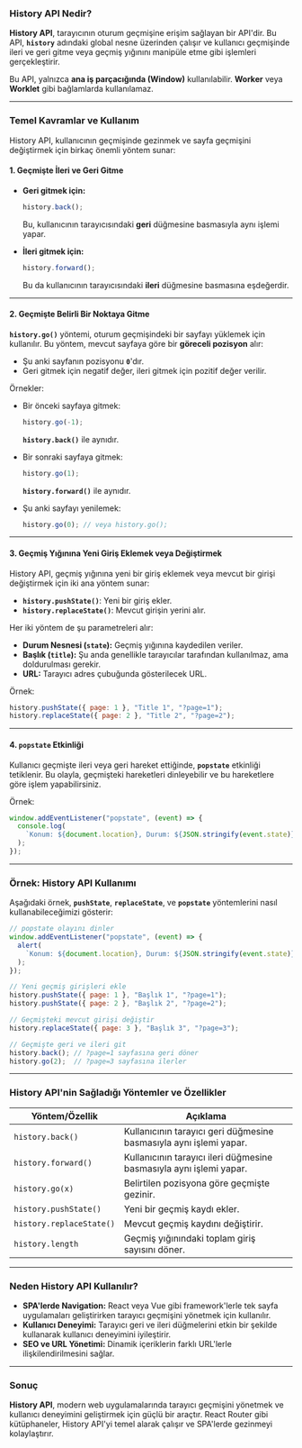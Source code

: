 ### **History API Nedir?**

**History API**, tarayıcının oturum geçmişine erişim sağlayan bir API'dir. Bu API, **`history`** adındaki global nesne üzerinden çalışır ve kullanıcı geçmişinde ileri ve geri gitme veya geçmiş yığınını manipüle etme gibi işlemleri gerçekleştirir. 

Bu API, yalnızca **ana iş parçacığında (Window)** kullanılabilir. **Worker** veya **Worklet** gibi bağlamlarda kullanılamaz.

---

### **Temel Kavramlar ve Kullanım**
History API, kullanıcının geçmişinde gezinmek ve sayfa geçmişini değiştirmek için birkaç önemli yöntem sunar:

#### **1. Geçmişte İleri ve Geri Gitme**
- **Geri gitmek için:** 
  ```javascript
  history.back();
  ```
  Bu, kullanıcının tarayıcısındaki **geri** düğmesine basmasıyla aynı işlemi yapar.

- **İleri gitmek için:**
  ```javascript
  history.forward();
  ```
  Bu da kullanıcının tarayıcısındaki **ileri** düğmesine basmasına eşdeğerdir.

---

#### **2. Geçmişte Belirli Bir Noktaya Gitme**
**`history.go()`** yöntemi, oturum geçmişindeki bir sayfayı yüklemek için kullanılır. Bu yöntem, mevcut sayfaya göre bir **göreceli pozisyon** alır:
- Şu anki sayfanın pozisyonu **`0`**'dır.
- Geri gitmek için negatif değer, ileri gitmek için pozitif değer verilir.

Örnekler:
- Bir önceki sayfaya gitmek:
  ```javascript
  history.go(-1);
  ```
  **`history.back()`** ile aynıdır.

- Bir sonraki sayfaya gitmek:
  ```javascript
  history.go(1);
  ```
  **`history.forward()`** ile aynıdır.

- Şu anki sayfayı yenilemek:
  ```javascript
  history.go(0); // veya history.go();
  ```

---

#### **3. Geçmiş Yığınına Yeni Giriş Eklemek veya Değiştirmek**
History API, geçmiş yığınına yeni bir giriş eklemek veya mevcut bir girişi değiştirmek için iki ana yöntem sunar:
- **`history.pushState()`**: Yeni bir giriş ekler.
- **`history.replaceState()`**: Mevcut girişin yerini alır.

Her iki yöntem de şu parametreleri alır:
- **Durum Nesnesi (`state`):** Geçmiş yığınına kaydedilen veriler.
- **Başlık (`title`):** Şu anda genellikle tarayıcılar tarafından kullanılmaz, ama doldurulması gerekir.
- **URL:** Tarayıcı adres çubuğunda gösterilecek URL.

Örnek:
```javascript
history.pushState({ page: 1 }, "Title 1", "?page=1");
history.replaceState({ page: 2 }, "Title 2", "?page=2");
```

---

#### **4. `popstate` Etkinliği**
Kullanıcı geçmişte ileri veya geri hareket ettiğinde, **`popstate`** etkinliği tetiklenir. Bu olayla, geçmişteki hareketleri dinleyebilir ve bu hareketlere göre işlem yapabilirsiniz.

Örnek:
```javascript
window.addEventListener("popstate", (event) => {
  console.log(
    `Konum: ${document.location}, Durum: ${JSON.stringify(event.state)}`
  );
});
```

---

### **Örnek: History API Kullanımı**
Aşağıdaki örnek, **`pushState`**, **`replaceState`**, ve **`popstate`** yöntemlerini nasıl kullanabileceğimizi gösterir:
```javascript
// popstate olayını dinler
window.addEventListener("popstate", (event) => {
  alert(
    `Konum: ${document.location}, Durum: ${JSON.stringify(event.state)}`
  );
});

// Yeni geçmiş girişleri ekle
history.pushState({ page: 1 }, "Başlık 1", "?page=1");
history.pushState({ page: 2 }, "Başlık 2", "?page=2");

// Geçmişteki mevcut girişi değiştir
history.replaceState({ page: 3 }, "Başlık 3", "?page=3");

// Geçmişte geri ve ileri git
history.back(); // ?page=1 sayfasına geri döner
history.go(2);  // ?page=3 sayfasına ilerler
```

---

### **History API'nin Sağladığı Yöntemler ve Özellikler**

| **Yöntem/Özellik**        | **Açıklama**                                                                 |
|----------------------------|-----------------------------------------------------------------------------|
| `history.back()`           | Kullanıcının tarayıcı geri düğmesine basmasıyla aynı işlemi yapar.         |
| `history.forward()`        | Kullanıcının tarayıcı ileri düğmesine basmasıyla aynı işlemi yapar.        |
| `history.go(x)`            | Belirtilen pozisyona göre geçmişte gezinir.                                |
| `history.pushState()`      | Yeni bir geçmiş kaydı ekler.                                               |
| `history.replaceState()`   | Mevcut geçmiş kaydını değiştirir.                                          |
| `history.length`           | Geçmiş yığınındaki toplam giriş sayısını döner.                           |

---

### **Neden History API Kullanılır?**
- **SPA'lerde Navigation:** React veya Vue gibi framework'lerle tek sayfa uygulamaları geliştirirken tarayıcı geçmişini yönetmek için kullanılır.
- **Kullanıcı Deneyimi:** Tarayıcı geri ve ileri düğmelerini etkin bir şekilde kullanarak kullanıcı deneyimini iyileştirir.
- **SEO ve URL Yönetimi:** Dinamik içeriklerin farklı URL'lerle ilişkilendirilmesini sağlar.

---

### **Sonuç**
**History API**, modern web uygulamalarında tarayıcı geçmişini yönetmek ve kullanıcı deneyimini geliştirmek için güçlü bir araçtır. React Router gibi kütüphaneler, History API'yi temel alarak çalışır ve SPA'lerde gezinmeyi kolaylaştırır.